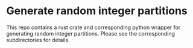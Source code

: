 # Generate random integer partitions

This repo contains a rust crate and corresponding python wrapper for generating random integer partitions. Please see the corresponding subdirectories for details.
